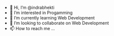 - 👋 Hi, I’m @indrabhekti
- 👀 I’m interested in Progamming
- 🌱 I’m currently learning Web Development
- 💞️ I’m looking to collaborate on Web Development
- 📫 How to reach me ...

<!---
indrabhekti/indrabhekti is a ✨ special ✨ repository because its `README.md` (this file) appears on your GitHub profile.
You can click the Preview link to take a look at your changes.
--->
